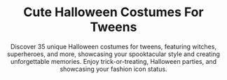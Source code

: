 ---
layout: post
title: Cute Halloween Costumes For Tweens
subtitle: Discover 35 unique Halloween costumes for tweens, featuring witches, superheroes, and more, showcasing your spooktacular style and creating unforgettable memories. Enjoy trick-or-treating, Halloween parties, and showcasing your fashion icon status.
header-img: "img/post/2023/09/copied/cute-halloween-costumes-for-tweens.jpg"
header-style: text
permalink: "/cute-halloween-costumes-tweens/"
catalog: true
tags:
  - Recipients 
  - Men
---        